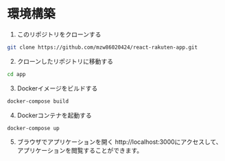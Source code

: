 # 環境構築

1. このリポジトリをクローンする
```bash
git clone https://github.com/mzw86020424/react-rakuten-app.git
```
2. クローンしたリポジトリに移動する
```bash
cd app
```
3. Dockerイメージをビルドする
```bash
docker-compose build
```
4. Dockerコンテナを起動する
```bash
docker-compose up
```
5. ブラウザでアプリケーションを開く
http://localhost:3000にアクセスして、アプリケーションを閲覧することができます。